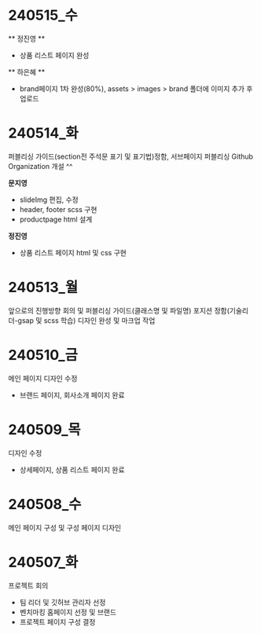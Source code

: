 # 240515_수
** 정진영 **
- 상품 리스트 페이지 완성

** 하은혜 **
- brand페이지 1차 완성(80%), assets > images > brand 폴더에 이미지 추가 후 업로드

# 240514_화 
퍼블리싱 가이드(section전 주석문 표기 및 표기법)정함, 서브페이지 퍼블리싱
Github Organization 개설 ^^    
     
**문지영**       
- slideImg 편집, 수정   
- header, footer scss 구현
- productpage html 설계

**정진영**
- 상품 리스트 페이지 html 및 css 구현

# 240513_월
앞으로의 진행방향 회의 및 퍼블리싱 가이드(클래스명 및 파일명)
포지션 정함(기술리더-gsap 및 scss 학습)
디자인 완성 및 마크업 작업

# 240510_금
메인 페이지 디자인 수정
- 브랜드 페이지, 회사소개 페이지 완료

# 240509_목
디자인 수정
- 상세페이지, 상품 리스트 페이지 완료

# 240508_수
메인 페이지 구성 및 구성 페이지 디자인

# 240507_화
프로젝트 회의
- 팀 리더 및 깃허브 관리자 선정
- 벤치마킹 홈페이지 선정 및 브랜드
- 프로젝트 페이지 구성 결정

